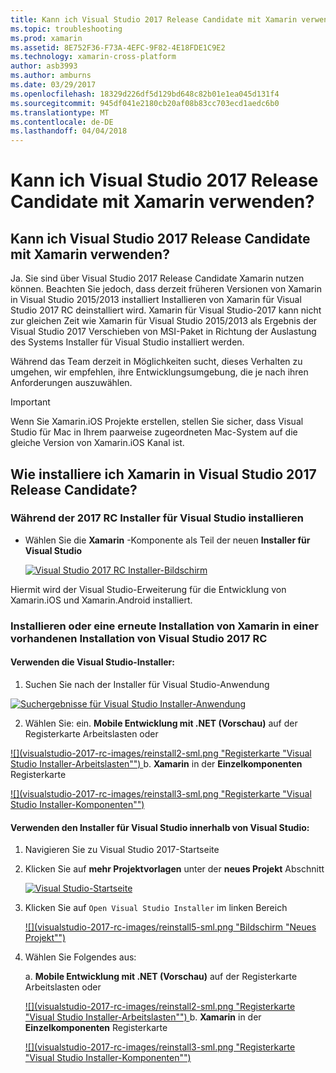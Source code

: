 ```yaml
---
title: Kann ich Visual Studio 2017 Release Candidate mit Xamarin verwenden?
ms.topic: troubleshooting
ms.prod: xamarin
ms.assetid: 8E752F36-F73A-4EFC-9F82-4E18FDE1C9E2
ms.technology: xamarin-cross-platform
author: asb3993
ms.author: amburns
ms.date: 03/29/2017
ms.openlocfilehash: 18329d226df5d129bd648c82b01e1ea045d131f4
ms.sourcegitcommit: 945df041e2180cb20af08b83cc703ecd1aedc6b0
ms.translationtype: MT
ms.contentlocale: de-DE
ms.lasthandoff: 04/04/2018
---
```

# <a name="can-i-use-visual-studio-2017-release-candidate-with-xamarin"></a>Kann ich Visual Studio 2017 Release Candidate mit Xamarin verwenden?

## <a name="can-i-use-visual-studio-2017-release-candidate-with-xamarin"></a>Kann ich Visual Studio 2017 Release Candidate mit Xamarin verwenden?

Ja. Sie sind über Visual Studio 2017 Release Candidate Xamarin nutzen können. Beachten Sie jedoch, dass derzeit früheren Versionen von Xamarin in Visual Studio 2015/2013 installiert Installieren von Xamarin für Visual Studio 2017 RC deinstalliert wird. Xamarin für Visual Studio-2017 kann nicht zur gleichen Zeit wie Xamarin für Visual Studio 2015/2013 als Ergebnis der Visual Studio 2017 Verschieben von MSI-Paket in Richtung der Auslastung des Systems Installer für Visual Studio installiert werden.

Während das Team derzeit in Möglichkeiten sucht, dieses Verhalten zu umgehen, wir empfehlen, ihre Entwicklungsumgebung, die je nach ihren Anforderungen auszuwählen. 

> [!IMPORTANT]
> Wenn Sie Xamarin.iOS Projekte erstellen, stellen Sie sicher, dass Visual Studio für Mac in Ihrem paarweise zugeordneten Mac-System auf die gleiche Version von Xamarin.iOS Kanal ist.

## <a name="how-do-i-install-xamarin-to-visual-studio-2017-release-candidate"></a>Wie installiere ich Xamarin in Visual Studio 2017 Release Candidate?

### <a name="installing-during-the-visual-studio-2017-rc-installer"></a>Während der 2017 RC Installer für Visual Studio installieren

* Wählen Sie die **Xamarin** -Komponente als Teil der neuen **Installer für Visual Studio**

  [![](visualstudio-2017-rc-images/install1-sml.png "Visual Studio 2017 RC Installer-Bildschirm")](visualstudio-2017-rc-images/install1-orig.png#lightbox)

Hiermit wird der Visual Studio-Erweiterung für die Entwicklung von Xamarin.iOS und Xamarin.Android installiert.

### <a name="installing-or-reinstalling-xamarin-in-an-existing-installation-of-visual-studio-2017-rc"></a>Installieren oder eine erneute Installation von Xamarin in einer vorhandenen Installation von Visual Studio 2017 RC

#### <a name="using-the-visual-studio-installer"></a>Verwenden die Visual Studio-Installer:

1. Suchen Sie nach der Installer für Visual Studio-Anwendung

  [![](visualstudio-2017-rc-images/reinstall1-sml.png "Suchergebnisse für Visual Studio Installer-Anwendung")](visualstudio-2017-rc-images/reinstall1-orig.png#lightbox)

2. Wählen Sie: ein. **Mobile Entwicklung mit .NET (Vorschau)** auf der Registerkarte Arbeitslasten oder

  [![](visualstudio-2017-rc-images/reinstall2-sml.png "Registerkarte "Visual Studio Installer-Arbeitslasten"") ](visualstudio-2017-rc-images/reinstall2-orig.png#lightbox) b. **Xamarin** in der **Einzelkomponenten** Registerkarte

  [![](visualstudio-2017-rc-images/reinstall3-sml.png "Registerkarte "Visual Studio Installer-Komponenten"")](visualstudio-2017-rc-images/reinstall3-orig.png#lightbox)

#### <a name="using-the-visual-studio-installer-within-visual-studio"></a>Verwenden den Installer für Visual Studio innerhalb von Visual Studio:
1. Navigieren Sie zu Visual Studio 2017-Startseite
2. Klicken Sie auf **mehr Projektvorlagen** unter der **neues Projekt** Abschnitt

    [![](visualstudio-2017-rc-images/reinstall4-sml.png "Visual Studio-Startseite")](visualstudio-2017-rc-images/reinstall4-orig.png#lightbox)
3. Klicken Sie auf `Open Visual Studio Installer` im linken Bereich

    [![](visualstudio-2017-rc-images/reinstall5-sml.png "Bildschirm "Neues Projekt"")](visualstudio-2017-rc-images/reinstall5-orig.png#lightbox)
4. Wählen Sie Folgendes aus:
    
    a. **Mobile Entwicklung mit .NET (Vorschau)** auf der Registerkarte Arbeitslasten oder

    [![](visualstudio-2017-rc-images/reinstall2-sml.png "Registerkarte "Visual Studio Installer-Arbeitslasten"") ](visualstudio-2017-rc-images/reinstall2-orig.png#lightbox) b. **Xamarin** in der **Einzelkomponenten** Registerkarte

    [![](visualstudio-2017-rc-images/reinstall3-sml.png "Registerkarte "Visual Studio Installer-Komponenten"")](visualstudio-2017-rc-images/reinstall3-orig.png#lightbox)
